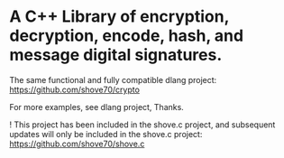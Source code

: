 # A C++ Library of encryption, decryption, encode, hash, and message digital signatures.

The same functional and fully compatible dlang project:
https://github.com/shove70/crypto

For more examples, see dlang project, Thanks.

! This project has been included in the shove.c project, and subsequent updates will only be included in the shove.c project:
https://github.com/shove70/shove.c